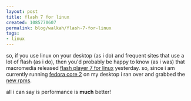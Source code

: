```yaml
--- 
layout: post
title: flash 7 for linux
created: 1085770607
permalink: blog/walkah/flash-7-for-linux
tags: 
- linux
---
```

so, if you use linux on your desktop (as i do) and frequent sites that use a lot of flash (as i do), then you'd probably be happy to know (as i was) that macromedia released <a href="http://www.macromedia.com/macromedia/proom/pr/2004/flashplayer_linux.html">flash player 7 for linux</a> yesterday. so, since i am currently running <a href="http://fedora.redhat.com/">fedora core 2</a> on my desktop i ran over and grabbed the <a href="http://sluglug.ucsc.edu/macromedia/site_ucsc.html">new rpms</a>.

all i can say is performance is <strong>much</strong> better!
